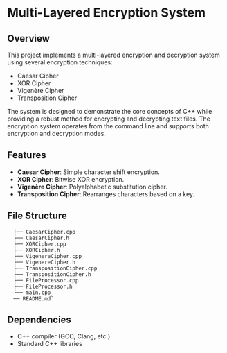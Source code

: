 
# Multi-Layered Encryption System

## Overview

This project implements a multi-layered encryption and decryption system using several encryption techniques:

-   Caesar Cipher
-   XOR Cipher
-   Vigenère Cipher
-   Transposition Cipher

The system is designed to demonstrate the core concepts of C++ while providing a robust method for encrypting and decrypting text files. The encryption system operates from the command line and supports both encryption and decryption modes.

## Features

-   **Caesar Cipher**: Simple character shift encryption.
-   **XOR Cipher**: Bitwise XOR encryption.
-   **Vigenère Cipher**: Polyalphabetic substitution cipher.
-   **Transposition Cipher**: Rearranges characters based on a key.

## File Structure
```.
  ├── CaesarCipher.cpp
  ├── CaesarCipher.h
  ├── XORCipher.cpp
  ├── XORCipher.h
  ├── VigenereCipher.cpp
  ├── VigenereCipher.h
  ├── TranspositionCipher.cpp
  ├── TranspositionCipher.h
  ├── FileProcessor.cpp
  ├── FileProcessor.h
  └── main.cpp
  ── README.md` 
```
## Dependencies

-   C++ compiler (GCC, Clang, etc.)
-   Standard C++ libraries
